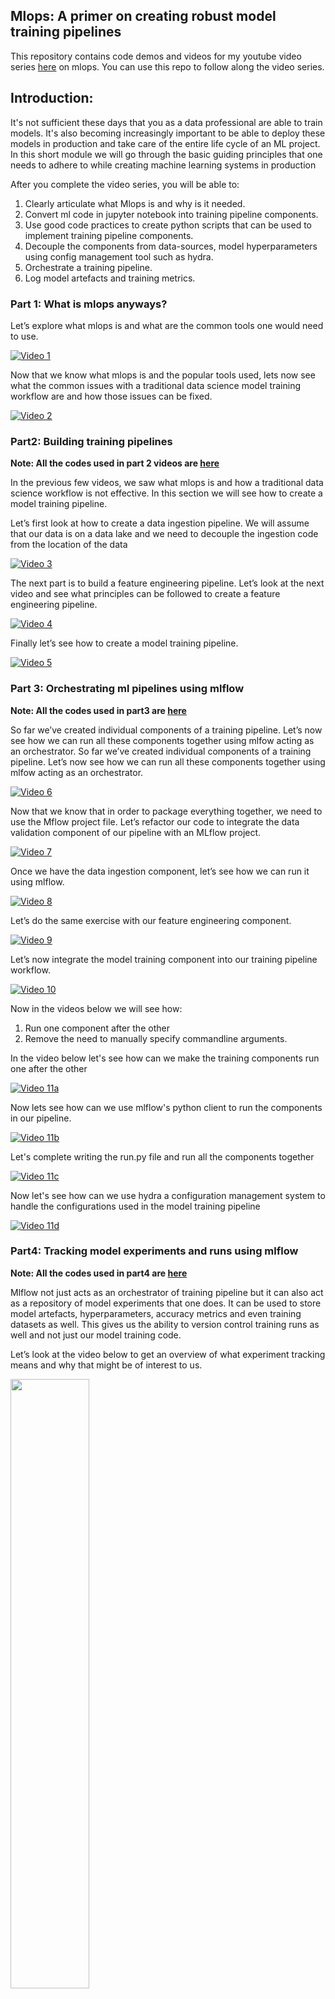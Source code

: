 ## Mlops: A primer on creating robust model training pipelines

This repository contains code demos and videos for my youtube video series [here](https://www.youtube.com/watch?v=fM_4jWS0w00&list=PLH4UpMDxt47lN-vfaNtLrR0Kt3gK48QB5&index=1) on mlops. You can use this repo to follow along the video series. 

## Introduction:

It's not sufficient these days that you as a data professional are able to train models. It's also becoming increasingly important to be able to deploy these models in production and take care of the entire life cycle of an ML project. In this short module we will go through the basic guiding principles that one needs to adhere to while creating machine learning systems in production

After you complete the video series, you will be able to:

1. Clearly articulate what Mlops is and why is it needed.
2. Convert ml code in jupyter notebook into training pipeline components.
3. Use good code practices to create python scripts that can be used to implement training pipeline components.
4. Decouple the components from data-sources, model hyperparameters using config management tool such as hydra.
5. Orchestrate a training pipeline.
6. Log model artefacts and training metrics.

### Part 1: What is mlops anyways?

Let’s explore what mlops is and what are the common tools one would need to use.

[![Video 1](https://i9.ytimg.com/vi/fM_4jWS0w00/mq1.jpg?sqp=COSF9KgG-oaymwEmCMACELQB8quKqQMa8AEB-AH-CYAC0AWKAgwIABABGGUgZShlMA8=&rs=AOn4CLAP5Vz7iO-ge6DUgSUOaq1bLExR-w)](https://youtu.be/fM_4jWS0w00)

Now that we know what mlops is and the popular tools used, lets now see what the common issues with a traditional data science model training workflow are and how those issues can be fixed.   

[![Video 2](https://i9.ytimg.com/vi/5tXn2xYyX3w/mq1.jpg?sqp=COSF9KgG-oaymwEmCMACELQB8quKqQMa8AEB-AH-CYAC0AWKAgwIABABGGUgZShlMA8=&rs=AOn4CLAJz25w_Yb6vI8E7bFDgrN7PQNcHw)](https://youtu.be/5tXn2xYyX3w)

### Part2: Building training pipelines

**Note: All the codes used in part 2 videos are [here](./part2/)**

In the previous few videos, we saw what mlops is and how a traditional data science workflow is not effective. In this section we will see how to create a model training pipeline.

Let’s first look at how to create a data ingestion pipeline. We will assume that our data is on a data lake and we need to decouple the ingestion code from the location of the data

[![Video 3](https://i9.ytimg.com/vi/VfEceK2AbeY/mq1.jpg?sqp=CJCI9KgG-oaymwEmCMACELQB8quKqQMa8AEB-AH-CYAC0AWKAgwIABABGGUgZShlMA8=&rs=AOn4CLBVz1quebttUIod0ySXTjixIMZWtA)](https://youtu.be/VfEceK2AbeY)

The next part is to build a feature engineering pipeline. Let’s look at the next video and see what principles can be followed to create a feature engineering pipeline. 

[![Video 4](https://i9.ytimg.com/vi/xDoiWSHs7Y8/mq1.jpg?sqp=CLyK9KgG-oaymwEmCMACELQB8quKqQMa8AEB-AH-CYAC0AWKAgwIABABGGUgZShlMA8=&rs=AOn4CLC7CJVF33jgMlkqoEs5gaRbTchAVA)](https://www.youtube.com/watch?v=xDoiWSHs7Y8 "Video 4")

Finally let’s see how to create a model training pipeline.

[![Video 5](https://i9.ytimg.com/vi/zffaeWPl_bc/mq1.jpg?sqp=CLyK9KgG-oaymwEmCMACELQB8quKqQMa8AEB-AH-CYAC0AWKAgwIABABGGUgZShlMA8=&rs=AOn4CLDoO_RoVHpdULNI5ECUzpTBltV1Zg)](https://youtu.be/zffaeWPl_bc)



### Part 3: Orchestrating ml pipelines using mlflow

**Note: All the codes used in part3 are [here](./part3/)**

So far we’ve created individual components of a training pipeline. Let’s now see how we can run all these components together using mlfow acting as an orchestrator. So far we’ve created individual components of a training pipeline. Let’s now see how we can run all these components together using mlfow acting as an orchestrator. 

[![Video 6](https://i9.ytimg.com/vi/twgblvN9hIw/mq1.jpg?sqp=CLyK9KgG-oaymwEmCMACELQB8quKqQMa8AEB-AH-CYAC0AWKAgwIABABGGUgZShlMA8=&rs=AOn4CLDAgz1ioJVZejUuZQQQgj8zBroFPA)](https://youtu.be/twgblvN9hIw)

Now that we know that in order to package everything together, we need to use the Mflow project file. Let’s refactor our code to integrate the data validation component of our pipeline with an MLflow project.

[![Video 7](https://i9.ytimg.com/vi/-yH1jN5aJbA/mq1.jpg?sqp=COiM9KgG-oaymwEmCMACELQB8quKqQMa8AEB-AH-CYAC0AWKAgwIABABGGUgZShlMA8=&rs=AOn4CLC1h-TENeMcyfYeAnb3N-3-mUVlrg)](https://youtu.be/-yH1jN5aJbA)

Once we have the data ingestion component, let’s see how we can run it using mlflow.

[![Video 8](https://i9.ytimg.com/vi/14TSmbLB94o/mq2.jpg?sqp=CPCa9KgG-oaymwEmCMACELQB8quKqQMa8AEB-AH-CYAC0AWKAgwIABABGF4gXiheMA8%3D&rs=AOn4CLAEEggqVXrmPrRRrMSRzqnvVA6YvA&retry=4)](https://youtu.be/14TSmbLB94o)

Let’s do the same exercise with our feature engineering component.

[![Video 9](https://i9.ytimg.com/vi/J1gWyKBJ8Ew/mq1.jpg?sqp=CMif9KgG-oaymwEmCMACELQB8quKqQMa8AEB-AH-CYAC0AWKAgwIABABGGUgZShlMA8=&rs=AOn4CLCTmyNWJ4u_hS2wbkdfHcVfwrT6Yg)](https://youtu.be/J1gWyKBJ8Ew)

Let’s now integrate the model training component into our training pipeline workflow.

[![Video 10](https://i9.ytimg.com/vi/lRZubYQ1SzQ/mq1.jpg?sqp=CMif9KgG-oaymwEmCMACELQB8quKqQMa8AEB-AH-CYAC0AWKAgwIABABGGUgZShlMA8=&rs=AOn4CLCjjOVRy7sZlXIYODOEBklZXgKqqg)](https://youtu.be/lRZubYQ1SzQ)

Now in the videos below we will see how:
1. Run one component after the other
2. Remove the need to manually specify commandline arguments.

In the video below let's see how can we make the training components run one after the other

[![Video 11a](https://i9.ytimg.com/vi/hAOefBEzD0w/mq1.jpg?sqp=CPSh9KgG-oaymwEmCMACELQB8quKqQMa8AEB-AH-CYAC0AWKAgwIABABGGUgZShlMA8=&rs=AOn4CLBoElda46PRhvENpfYmBAzoRpm9Rw)](https://youtu.be/hAOefBEzD0w)

Now lets see how can we use mlflow's python client to run the components in our pipeline.

[![Video 11b](https://i9.ytimg.com/vi/gu_R6c30lmE/mq1.jpg?sqp=CKCk9KgG-oaymwEmCMACELQB8quKqQMa8AEB-AH-CYAC0AWKAgwIABABGGcgZyhnMA8=&rs=AOn4CLD9Ejt7ZTgNK4877PkOpHgJuzqcdw)](https://youtu.be/gu_R6c30lmE)

Let's complete writing the run.py file and run all the components together

[![Video 11c](https://i9.ytimg.com/vi/rtlm85u8xwk/mq1.jpg?sqp=CMym9KgG-oaymwEmCMACELQB8quKqQMa8AEB-AH-CYAC0AWKAgwIABABGGUgZShlMA8=&rs=AOn4CLDRBTqLQ47HCY1nOZxvSWo9Fhekwg)](https://youtu.be/rtlm85u8xwk)

Now let's see how can we use hydra a configuration management system to handle the configurations used in the model training pipeline

[![Video 11d](https://i9.ytimg.com/vi/BOY6kxbtzLU/mq1.jpg?sqp=CPio9KgG-oaymwEmCMACELQB8quKqQMa8AEB-AH-CYAC0AWKAgwIABABGGUgZShlMA8=&rs=AOn4CLCu5LDTWeZVJeu0g5GQZ5SfZtcX9A)](https://youtu.be/BOY6kxbtzLU)

### Part4: Tracking model experiments and runs using mlflow

**Note: All the codes used in part4 are [here](./part4/)**  

Mlflow not just acts as an orchestrator of training pipeline but it can also act as a repository of model experiments that one does. It can be used to store model artefacts, hyperparameters, accuracy metrics and even training datasets as well. This gives us the ability to version control training runs as well and not just our model training code.

Let’s look at the video below to get an overview of what experiment tracking means and why that might be of interest to us.

<div align="left">
      <a href="https://www.youtube.com/watch?v=5yLzZikS15k">
         <img src="https://img.youtube.com/vi/5yLzZikS15k/0.jpg" style="width:50%;">
      </a>
</div>

Now once we understand what experiment tracking is and why it might be of importance to us, let's see how mlflow tracking server works.

<div align="left">
      <a href="https://www.youtube.com/watch?v=5yLzZikS15k">
         <img src="https://img.youtube.com/vi/5yLzZikS15k/0.jpg" style="width:50%;">
      </a>
</div>

Now that we know the various modes in which an mlflow tracking server can run. Let’s now create a tracking server with s3 as artefact storage and postgres as metric store

<div align="left">
      <a href="https://www.youtube.com/watch?v=5yLzZikS15k">
         <img src="https://img.youtube.com/vi/5yLzZikS15k/0.jpg" style="width:50%;">
      </a>
</div>

Now that we have finally created the mlflow tracking server. Let’s see how to use mlflow tracking server to log model artefacts and model metrics

<div align="left">
      <a href="https://www.youtube.com/watch?v=5yLzZikS15k">
         <img src="https://img.youtube.com/vi/5yLzZikS15k/0.jpg" style="width:50%;">
      </a>
</div>

Finally let’s make changes to our training pipeline code and include experiment tracking feature.

<div align="left">
      <a href="https://www.youtube.com/watch?v=5yLzZikS15k">
         <img src="https://img.youtube.com/vi/5yLzZikS15k/0.jpg" style="width:50%;">
      </a>
</div>
